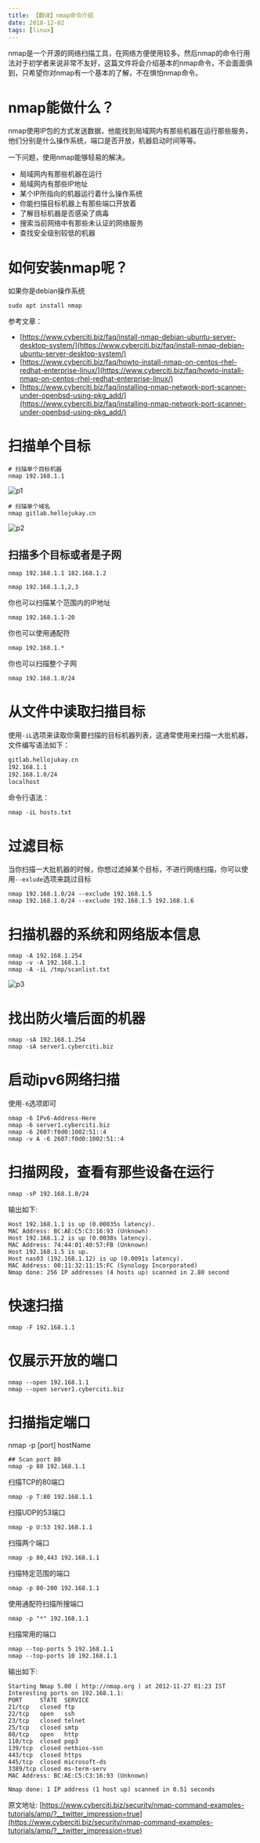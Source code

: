 ```yaml
---
title: 【翻译】nmap命令介绍
date: 2018-12-02
tags: [linux]
---
```

nmap是一个开源的网络扫描工具，在网络方便使用较多。然后nmap的命令行用法对于初学者来说非常不友好，这篇文件将会介绍基本的nmap命令，不会面面俱到，只希望你对nmap有一个基本的了解，不在惧怕nmap命令。

# nmap能做什么？
nmap使用IP包的方式发送数据，他能找到局域网内有那些机器在运行那些服务，他们分别是什么操作系统，端口是否开放，机器启动时间等等。

一下问题，使用nmap能够轻易的解决。
* 局域网内有那些机器在运行
* 局域网内有那些IP地址
* 某个IP所指向的机器运行着什么操作系统
* 你能扫描目标机器上有那些端口开放着
* 了解目标机器是否感染了病毒
* 搜索当前网络中有那些未认证的网络服务
* 查找安全级别较低的机器


# 如何安装nmap呢？
如果你是debian操作系统
```shell
sudo apt install nmap
```
参考文章：
* [https://www.cyberciti.biz/faq/install-nmap-debian-ubuntu-server-desktop-system/](https://www.cyberciti.biz/faq/install-nmap-debian-ubuntu-server-desktop-system/)
* [https://www.cyberciti.biz/faq/howto-install-nmap-on-centos-rhel-redhat-enterprise-linux/](https://www.cyberciti.biz/faq/howto-install-nmap-on-centos-rhel-redhat-enterprise-linux/)
* [https://www.cyberciti.biz/faq/installing-nmap-network-port-scanner-under-openbsd-using-pkg_add/](https://www.cyberciti.biz/faq/installing-nmap-network-port-scanner-under-openbsd-using-pkg_add/)

# 扫描单个目标
```shell
# 扫描单个目标机器
nmap 192.168.1.1
```
![p1](20181202/p1.png)
```shell
# 扫描单个域名
nmap gitlab.hellojukay.cn
```
![p2](20181202/p2.png)

## 扫描多个目标或者是子网
```shell
nmap 192.168.1.1 182.168.1.2
```
```shell
nmap 192.168.1.1,2,3
```
你也可以扫描某个范围内的IP地址
```shell
nmap 192.168.1.1-20
```
你也可以使用通配符
```shell
nmap 192.168.1.*
```
你也可以扫描整个子网
```shell
nmap 192.168.1.0/24
```

# 从文件中读取扫描目标
使用`-iL`选项来读取你需要扫描的目标机器列表，这通常使用来扫描一大批机器，文件编写语法如下：
```bash
gitlab.hellojukay.cn
192.168.1.1
192.168.1.0/24
localhost
```
命令行语法：
```shell
nmap -iL hosts.txt
```

# 过滤目标
当你扫描一大批机器的时候，你想过滤掉某个目标，不进行网络扫描，你可以使用`--exlude`选项来跳过目标
```shell
nmap 192.168.1.0/24 --exclude 192.168.1.5
nmap 192.168.1.0/24 --exclude 192.168.1.5 192.168.1.6
```

# 扫描机器的系统和网络版本信息
```shell
nmap -A 192.168.1.254
nmap -v -A 192.168.1.1
nmap -A -iL /tmp/scanlist.txt 
```
![p3](20181202/p3.png)

# 找出防火墙后面的机器
```shell
nmap -sA 192.168.1.254
nmap -sA server1.cyberciti.biz
```

# 启动ipv6网络扫描
使用`-6`选项即可
```shell
nmap -6 IPv6-Address-Here
nmap -6 server1.cyberciti.biz
nmap -6 2607:f0d0:1002:51::4
nmap -v A -6 2607:f0d0:1002:51::4
```
# 扫描网段，查看有那些设备在运行
```shell
nmap -sP 192.168.1.0/24
```
输出如下:
```shell
Host 192.168.1.1 is up (0.00035s latency).
MAC Address: BC:AE:C5:C3:16:93 (Unknown)
Host 192.168.1.2 is up (0.0038s latency).
MAC Address: 74:44:01:40:57:FB (Unknown)
Host 192.168.1.5 is up.
Host nas03 (192.168.1.12) is up (0.0091s latency).
MAC Address: 00:11:32:11:15:FC (Synology Incorporated)
Nmap done: 256 IP addresses (4 hosts up) scanned in 2.80 second
```
# 快速扫描
```shell
nmap -F 192.168.1.1
```

# 仅展示开放的端口
```shell
nmap --open 192.168.1.1
nmap --open server1.cyberciti.biz
```

# 扫描指定端口
nmap -p [port] hostName
```shell
## Scan port 80
nmap -p 80 192.168.1.1
```
扫描TCP的80端口
```shell
nmap -p T:80 192.168.1.1
```
扫描UDP的53端口
```shell
nmap -p U:53 192.168.1.1
```
扫描两个端口
```shell
nmap -p 80,443 192.168.1.1
```
扫描特定范围的端口
```shell
nmap -p 80-200 192.168.1.1
```
使用通配符扫描所搜端口
```shell
nmap -p "*" 192.168.1.1
```
扫描常用的端口
```shell
nmap --top-ports 5 192.168.1.1
nmap --top-ports 10 192.168.1.1
```
输出如下:
```shell
Starting Nmap 5.00 ( http://nmap.org ) at 2012-11-27 01:23 IST
Interesting ports on 192.168.1.1:
PORT     STATE  SERVICE
21/tcp   closed ftp
22/tcp   open   ssh
23/tcp   closed telnet
25/tcp   closed smtp
80/tcp   open   http
110/tcp  closed pop3
139/tcp  closed netbios-ssn
443/tcp  closed https
445/tcp  closed microsoft-ds
3389/tcp closed ms-term-serv
MAC Address: BC:AE:C5:C3:16:93 (Unknown)

Nmap done: 1 IP address (1 host up) scanned in 0.51 seconds
```


原文地址: [https://www.cyberciti.biz/security/nmap-command-examples-tutorials/amp/?__twitter_impression=true](https://www.cyberciti.biz/security/nmap-command-examples-tutorials/amp/?__twitter_impression=true)
